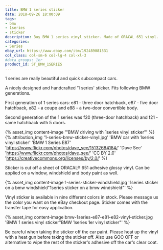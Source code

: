 ```yaml
---
title: BMW 1 series sticker
date: 2018-09-26 18:00:09
tags:
- bmw
- 1series
- sticker
description: Buy BMW 1 series vinyl sticker. Made of ORACAL 651 vinyl. Available in different colors
categories:
- Series
ebay_url: https://www.ebay.com/itm/192489081331
col_class: col-sm-6 col-lg-4 col-xl-3
#data_groups: 1er
product_id:	ST_BMW_1SERIES
---
```


1 series are really beautiful and quick subcompact cars.

<!-- more -->
<!-- {% asset_img content-image bmw-1-series-sticker.jpg 'BMW 1series 1er vinyl sticker"BMW 1series 1er vinyl sticker"' %} -->

A nicely designed and handcrafted '1 series' sticker. Fits following BMW generations.

First generation of 1 series cars: e81 - three door hatchback, e87 - five door hatchback, e82 - a coupe and e88 - a two-door convertible body.

Second generation of the 1 series was f20 (three-door hatchback) and f21 - same hatchback with 5 doors.

{% asset_img content-image  '"BMW driving with 1series vinyl sticker"' %}
{% attribution_img
  '1-series-bmw-sticker-vinyl.jpg'
  'BMW car with 1series vinyl sticker'
  'BMW 1 Series E87'
  'https://www.flickr.com/photos/dave_see/15132684184/'
  'Dave See'
  'https://www.flickr.com/photos/dave_see/'
  'CC BY 2.0'
  'https://creativecommons.org/licenses/by/2.0/'
%}

Sticker is cut off a sheet of ORACAL® 651 adhesive glossy vinyl. Can be applied on a window, windshield and body paint as well.

{% asset_img content-image 1-series-sticker-windshield.jpg '1series sticker on a bmw windshield"1series sticker on a bmw windshield"' %}

Vinyl sticker is available in nine different colors in stock. Please message us the color you want on the eBay checkout page. Sticker comes with the transfer tape for easy application.

{% asset_img content-image bmw-1series-e87-e81-e82-vinyl-sticker.jpg 'BMW 1 series vinyl sticker"BMW 1series 1er vinyl sticker"' %}

Be careful when taking the sticker off the car paint. Please heat up the vinyl with a heat gun before taking the sticker off. Also use GOO OFF or alternative to wipe the rest of the sticker's adhesive off the car's clear coat.
